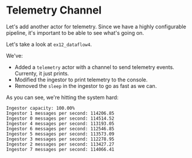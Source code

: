 # Telemetry Channel

Let's add another actor for telemetry. Since we have a highly configurable pipeline, it's important to be able to see what's going on.

Let's take a look at `ex12_dataflow4`.

We've:

* Added a `telemetry` actor with a channel to send telemetry events. Currenty, it just prints.
* Modified the ingestor to print telemetry to the console.
* Removed the `sleep` in the ingestor to go as fast as we can.

As you can see, we're hitting the system hard:

```
Ingestor capacity: 100.00%
Ingestor 1 messages per second: 114206.85
Ingestor 0 messages per second: 114514.52
Ingestor 4 messages per second: 113193.05
Ingestor 6 messages per second: 112546.85
Ingestor 5 messages per second: 113573.09
Ingestor 3 messages per second: 112278.95
Ingestor 2 messages per second: 113427.27
Ingestor 7 messages per second: 114066.41
```
